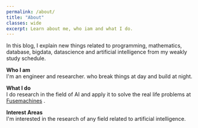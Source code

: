 ```yaml
---
permalink: /about/
title: "About"
classes: wide
excerpt: Learn about me, who iam and what I do.
---
```


In this blog, I explain new things related to programming, mathematics, database, bigdata, datascience and  artificial intelligence from my weakly study schedule.  

**Who I am**  
I'm an engineer and researcher.
who break things at day and build at night.

**What I do**  
I do research in the field of AI and apply it to solve the real life problems at [Fusemachines](https://fusemachines.com) . 

**Interest Areas**  
I'm interested in the research of any field related to artificial intelligence.

